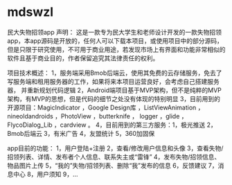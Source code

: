 # mdswzl
民大失物招领app
声明：
这是一款专为民大学生和老师设计开发的一款失物招领app，本app源码是开放的，任何人可以下载本项目，或使用项目中的部分源码，
但是只限于研究使用，不可用于商业用途，若发现市场上有界面和功能非常相似的软件且基于商业目的，作者保留追究其法律责任的权利。

项目技术概述：
1，服务端采用Bmob后端云，使用其免费的云存储服务，免去了写服务端和租用服务器的工作，如果将来本项目运营良好，会考虑自己搭建服务器，
   并重新规划代码逻辑
2，Android端项目基于MVP架构，但不是纯粹的MVP架构，有MVP的思想，但是代码的细节之处没有体现的特别明显
3，目前用到的开源项目：MagicIndicator ，Google Design库 ，ListViewAnimation ，nineoldandroids ，PhotoView ，butterknife ，
   logger ，glide ，FlycoDialog_Lib ，cardview 。
4，目前用到的第三方服务：1，极光推送 2，Bmob后端云 3，有米广告 4，友盟统计 5，360加固保

app目前的功能：
1，用户登陆+注册
2，查看/修改用户信息和头像
3，查看失物/招领列表、详情、发布者个人信息、联系失主或“雷锋”
4，发布失物/招领信息、物品图片上传
5，“我的”失物/招领列表、删除“我”发布的信息
6，反馈建议
7，消息中心
8，用户须知
9，...
